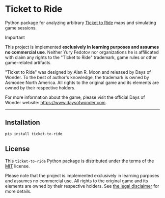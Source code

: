 # Ticket to Ride

Python package for analyzing arbitrary [Ticket to Ride](https://www.daysofwonder.com/ticket-to-ride/) maps and simulating game sessions.

> [!IMPORTANT]
> This project is implemented **exclusively in learning purposes and assumes no commercial use**.
> Neither Yury Fedotov nor organizations he is affilicated with claim any rights to the "Ticket to Ride" trademark,
> game rules or other game-related artifacts.
>
> "Ticket to Ride" was designed by Alan R. Moon and released by Days of Wonder. To the best of author's knowledge,
> the trademark is owned by Asmodee North America.
> All rights to the original game and its elements are owned by their respective holders.
>
> For more information about the game, please visit the official Days of Wonder website: https://www.daysofwonder.com.

-----

## Installation

```console
pip install ticket-to-ride
```

## License

This `ticket-to-ride` Python package is distributed under the terms of the [MIT](https://spdx.org/licenses/MIT.html) license.

Please note that the project is implemented exclusively in learning purposes and assumes no commercial use.
All rights to the original game and its elements are owned by their respective holders.
See [the legal disclaimer](#ticket-to-ride) for more details.